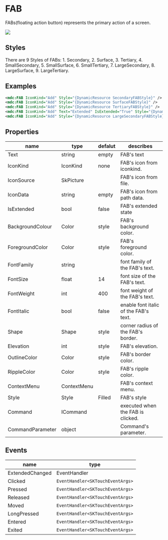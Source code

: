 # FAB

FABs(floating action button) represents the primary action of a screen.

![](/assets/FABs.png)



## Styles

There are 9 Styles of FABs: 1. Secondary,  2. Surface,  3. Tertiary,  4. SmallSecondary,  5. SmallSurface,  6. SmallTertiary,  7. LargeSecondary,  8. LargeSurface,  9. LargeTertiary.

## Examples

```xml
<mdc:FAB IconKind="Add" Style="{DynamicResource SecondaryFABStyle}" />
<mdc:FAB IconKind="Add" Style="{DynamicResource SurfaceFABStyle}" />
<mdc:FAB IconKind="Add" Style="{DynamicResource TertiaryFABStyle}" />
<mdc:FAB IconKind="Add" Text="Extended" IsExtended="True" Style="{DynamicResource SecondaryFABStyle}" />
<mdc:FAB IconKind="Add" Style="{DynamicResource LargeSecondaryFABStyle}" />
```



## Properties

| name             | type        | defalut | describes                             |
| ---------------- | ----------- | ------- | ------------------------------------- |
| Text             | string      | empty   | FAB's text                            |
| IconKind         | IconKind    | none    | FAB's icon from iconkind.             |
| IconSource       | SkPicture   |         | FAB's icon from file.                 |
| IconData         | string      | empty   | FAB's icon from path data.            |
| IsExtended       | bool        | false   | FAB's extended state                  |
| BackgroundColour | Color       | style   | FAB's background color.               |
| ForegroundColor  | Color       | style   | FAB's foreground color.               |
| FontFamily       | string      |         | font family of the FAB's text.        |
| FontSize         | float       | 14      | font size of the FAB's text.          |
| FontWeight       | int         | 400     | font weight of the FAB's text.        |
| FontItalic       | bool        | false   | enable font italic of the FAB's text. |
| Shape            | Shape       | style   | corner radius of the FAB's border.    |
| Elevation        | int         | style   | FAB's elevation.                      |
| OutlineColor     | Color       | style   | FAB's border color.                   |
| RippleColor      | Color       | style   | FAB's ripple color.                   |
| ContextMenu      | ContextMenu |         | FAB's context menu.                   |
| Style            | Style       | Filled  | FAB's style                           |
| Command          | ICommand    |         | executed when the FAB is clicked.     |
| CommandParameter | object      |         | Command's parameter.                  |



## Events

| name            | type                             |
| --------------- | -------------------------------- |
| ExtendedChanged | EventHandler                     |
| Clicked         | `EventHandler<SKTouchEventArgs>` |
| Pressed         | `EventHandler<SKTouchEventArgs>` |
| Released        | `EventHandler<SKTouchEventArgs>` |
| Moved           | `EventHandler<SKTouchEventArgs>` |
| LongPressed     | `EventHandler<SKTouchEventArgs>` |
| Entered         | `EventHandler<SKTouchEventArgs>` |
| Exited          | `EventHandler<SKTouchEventArgs>` |